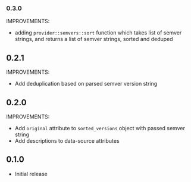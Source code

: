 ### 0.3.0

IMPROVEMENTS:
- adding `provider::semvers::sort` function which takes list of semver strings,
  and returns a list of semver strings, sorted and deduped


## 0.2.1

IMPROVEMENTS:
- Add deduplication based on parsed semver version string

## 0.2.0

IMPROVEMENTS:
- Add `original` attribute to `sorted_versions` object with passed semver string
- Add descriptions to data-source attributes

## 0.1.0

- Initial release
